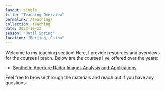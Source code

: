 ```yaml
---
layout: single
title: "Teaching Overview"
permalink: /teaching/
collection: teaching
date: 2023-10-23
season: "Until Spring"
location: "Beijing, China"
---
```


Welcome to my teaching section! Here, I provide resources and overviews for the courses I teach. Below are the courses I've offered over the years:

- [Synthetic Aperture Radar Images Analysis and Applications](/teaching/SARDataAnalysis/SARDataAnalysis_Overview)

Feel free to browse through the materials and reach out if you have any questions.
